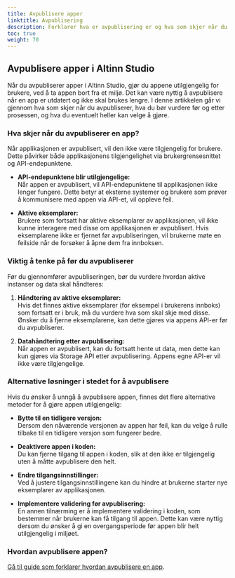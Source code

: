 ```yaml
---
title: Avpublisere apper
linktitle: Avpublisering
description: Forklarer hva er avpublisering er og hva som skjer når du avpubliserer en app.
toc: true
weight: 70
---
```


## Avpublisere apper i Altinn Studio

Når du avpubliserer apper i Altinn Studio, gjør du appene utilgjengelig for brukere, ved å ta appen bort fra et miljø. Det kan være nyttig å avpublisere når en app er utdatert og ikke skal brukes lengre. I denne artikkelen går vi gjennom hva som skjer når du  avpubliserer, hva du bør vurdere før og etter prosessen, og hva du eventuelt heller kan velge å gjøre.

### Hva skjer når du avpubliserer en app?

Når applikasjonen er avpublisert, vil den ikke være tilgjengelig for brukere. Dette påvirker både applikasjonens tilgjengelighet via brukergrensesnittet og API-endepunktene.

- **API-endepunktene blir utilgjengelige:**  
  Når appen er avpublisert, vil API-endepunktene til applikasjonen ikke lenger fungere. Dette betyr at eksterne systemer og brukere som prøver å kommunisere med appen via API-et, vil oppleve feil.

- **Aktive eksemplarer:**  
  Brukere som fortsatt har aktive eksemplarer av applikasjonen, vil ikke kunne interagere med disse om applikasjonen er avpublisert. Hvis eksemplarene ikke er fjernet før avpubliseringen, vil brukerne møte en feilside når de forsøker å åpne dem fra innboksen.

### Viktig å tenke på før du avpubliserer

Før du gjennomfører avpubliseringen, bør du vurdere hvordan aktive instanser og data skal håndteres:

1. **Håndtering av aktive eksemplarer:**  
   Hvis det finnes aktive eksemplarer (for eksempel i brukerens innboks) som fortsatt er i bruk, må du vurdere hva som skal skje med disse. Ønsker du å fjerne eksemplarene, kan dette gjøres via appens API-er før du avpubliserer.

2. **Datahåndtering etter avpublisering:**  
   Når appen er avpublisert, kan du fortsatt hente ut data, men dette kan kun gjøres via Storage API etter avpublisering. Appens egne API-er vil ikke være tilgjengelige.

### Alternative løsninger i stedet for å avpublisere

Hvis du ønsker å unngå å avpublisere appen, finnes det flere alternative metoder for å gjøre appen utilgjengelig:

- **Bytte til en tidligere versjon:**  
  Dersom den nåværende versjonen av appen har feil, kan du velge å rulle tilbake til en tidligere versjon som fungerer bedre.

- **Deaktivere appen i koden:**  
  Du kan fjerne tilgang til appen i koden, slik at den ikke er tilgjengelig uten å måtte avpublisere den helt.

- **Endre tilgangsinnstillinger:**  
  Ved å justere tilgangsinnstillingene kan du hindre at brukerne starter nye eksemplarer av applikasjonen.

- **Implementere validering før avpublisering:**  
  En annen tilnærming er å implementere validering i koden, som bestemmer når brukerne kan få tilgang til appen. Dette kan være nyttig dersom du ønsker å gi en overgangsperiode før appen blir helt utilgjengelig i miljøet.

### Hvordan avpublisere appen?

[Gå til guide som forklarer hvordan avpublisere en app](/nb/altinn-studio/guides/development/undeploy/).

